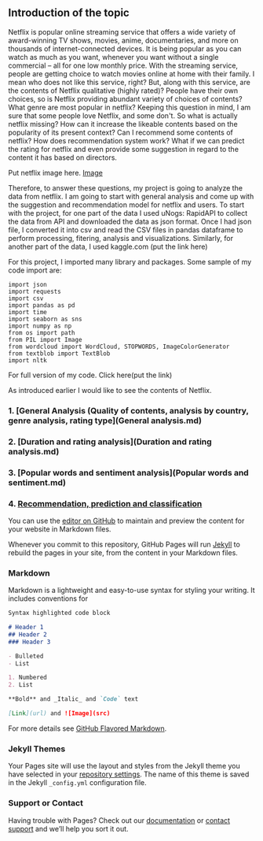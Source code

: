 ## Introduction of the topic


Netflix is popular online streaming service that offers a wide variety of award-winning TV shows, movies, anime, documentaries, and more on thousands of internet-connected devices. It is being popular as you can watch as much as you want, whenever you want without a single commercial – all for one low monthly price. With the streaming service, people are getting choice to watch movies online at home with their family. I mean who does not like this service, right? But, along with this service, are the contents of Netflix qualitative (highly rated)? People have their own choices, so is Netflix providing abundant variety of choices of contents? What genre are most popular in netflix? Keeping this question in mind, I am sure that some people love Netflix, and some don't. So what is actually netflix missing? How can it increase the likeable contents based on the popularity of its present context? Can I recommend some contents of netflix? How does recommendation system work? What if we can predict the rating for netflix and even provide some suggestion in regard to the content it has based on directors.

Put netflix image here. [Image](try1.html)

Therefore, to answer these questions, my project is going to analyze the data from netflix. I am going to start with general analysis and come up with the suggestion and recommendation model for netflix and users. To start with the project, for one part of the data  I used uNogs: RapidAPI to collect the data from API and downloaded the data as json format. Once I had json file, I converted it into csv and read the CSV files in pandas dataframe to perform processing, fitering, analysis and visualizations. Similarly, for another part of the data, I used kaggle.com (put the link here)

For this project, I imported many library and packages. Some sample of my code import are:
```
import json
import requests
import csv
import pandas as pd
import time
import seaborn as sns
import numpy as np
from os import path
from PIL import Image
from wordcloud import WordCloud, STOPWORDS, ImageColorGenerator
from textblob import TextBlob
import nltk
```
For full version of my code. Click here(put the link)

As introduced earlier I would like to see the contents of Netflix. 
### 1. [General Analysis (Quality of contents, analysis by country, genre analysis, rating type](General analysis.md)
### 2. [Duration and rating analysis](Duration and rating analysis.md)
### 3. [Popular words and sentiment analysis](Popular words and sentiment.md)
### 4. [Recommendation, prediction and classification](Recommendations.md)


You can use the [editor on GitHub](https://github.com/ujjoli/third-individual-project/edit/gh-pages/index.md) to maintain and preview the content for your website in Markdown files.

Whenever you commit to this repository, GitHub Pages will run [Jekyll](https://jekyllrb.com/) to rebuild the pages in your site, from the content in your Markdown files.

### Markdown

Markdown is a lightweight and easy-to-use syntax for styling your writing. It includes conventions for

```markdown
Syntax highlighted code block

# Header 1
## Header 2
### Header 3

- Bulleted
- List

1. Numbered
2. List

**Bold** and _Italic_ and `Code` text

[Link](url) and ![Image](src)
```

For more details see [GitHub Flavored Markdown](https://guides.github.com/features/mastering-markdown/).

### Jekyll Themes

Your Pages site will use the layout and styles from the Jekyll theme you have selected in your [repository settings](https://github.com/ujjoli/third-individual-project/settings). The name of this theme is saved in the Jekyll `_config.yml` configuration file.

### Support or Contact

Having trouble with Pages? Check out our [documentation](https://docs.github.com/categories/github-pages-basics/) or [contact support](https://github.com/contact) and we’ll help you sort it out.
